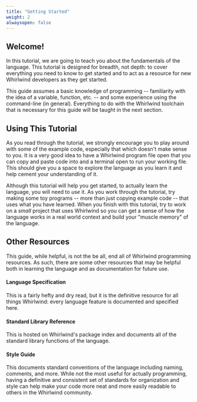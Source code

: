 ```yaml
---
title: "Getting Started"
weight: 2
alwaysopen: false
---
```


## Welcome!

In this tutorial, we are going to teach you about the fundamentals
of the language.  This tutorial is designed for breadth, not depth:
to cover everything you need to know to get started and to act as
a resource for new Whirlwind developers as they get started.

This guide assumes a basic knowledge of programming -- familiarity
with the idea of a variable, function, etc. -- and some experience
using the command-line (in general).  Everything to do with the
Whirlwind toolchain that is necessary for this guide will be taught
in the next section.

## Using This Tutorial

As you read through the tutorial, we strongly encourage you to play
around with some of the example code, especially that which doesn't
make sense to you.  It is a very good idea to have a Whirlwind program
file open that you can copy and paste code into and a terminal open
to run your working file.  This should give you a space to explore
the language as you learn it and help cement your understanding of it.

Although this tutorial will help you get started, to actually learn
the language, you will need to *use* it.  As you work through the
tutorial, try making some toy programs -- more than just copying example
code -- that uses what you have learned.  When you finish with this
tutorial, try to work on a *small* project that uses Whirlwind so
you can get a sense of how the language works in a real world context
and build your "muscle memory" of the language.

## Other Resources

This guide, while helpful, is not the be all, end all of Whirlwind
programming resources.  As such, there are some other resources that
may be helpful both in learning the language and as documentation
for future use.

#### Language Specification

This is a fairly hefty and dry read, but it is the definitive resource
for all things Whirlwind: every language feature is documented and
specified here.

#### Standard Library Reference

This is hosted on Whirlwind's package index and documents all of the
standard library functions of the language.

#### Style Guide

This documents standard conventions of the language including naming,
comments, and more.  While not the most useful for actually programming,
having a definitive and consistent set of standards for organization
and style can help make your code more neat and more easily readable to
others in the Whirlwind community.
